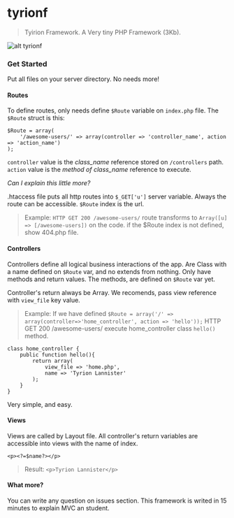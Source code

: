 # tyrionf
> Tyirion Framework. 
> A Very tiny PHP Framework (3Kb). 

![alt tyrionf](http://ih1.redbubble.net/image.95172860.2386/sticker,375x360.u2.png)

### Get Started
Put all files on your server directory. No needs more!

#### Routes
To define routes, only needs define `$Route` variable on `index.php` file.
The `$Route` struct is this:

```
$Route = array(
	'/awesome-users/' => array(controller => 'controller_name', action => 'action_name')
);
```

`controller` value is the *class_name* reference stored on `/controllers` path.
`action` value is the *method of class_name* reference to execute.

*Can I explain this little more?*

.htaccess file puts all http routes into `$_GET['u']` server variable. Always the route can be accessible. `$Route` index is the url.
> Example: 
> `HTTP GET 200 /awesome-users/` route transforms to `Array([u] => [/awesome-users])` on the code. if the $Route index is not defined, show 404.php file.

#### Controllers 
Controllers define all logical business interactions of the app. Are Class with a name defined on `$Route` var, and no extends from nothing. Only have methods and return values. The methods, are defined on `$Route` var yet.

Controller's return always be Array.
We recomends, pass view reference with `view_file` key value.

> Example:
> If we have defined `$Route = array('/' => array(controller=>'home_controller', action => 'hello'));`
> HTTP GET 200 /awesome-users/ execute home_controller class `hello()` method.

```
class home_controller {
	public function hello(){
		return array(
			view_file => 'home.php',
			name => 'Tyrion Lannister'
		);
	}
}
``` 
Very simple, and easy.

#### Views
Views are called by Layout file. All controller's return variables are accessible into views with the name of index.

```
<p><?=$name?></p>
``` 
> Result: `<p>Tyrion Lannister</p>`

#### What more?
You can write any question on issues section. This framework is writed in 15 minutes to explain MVC an student. 
